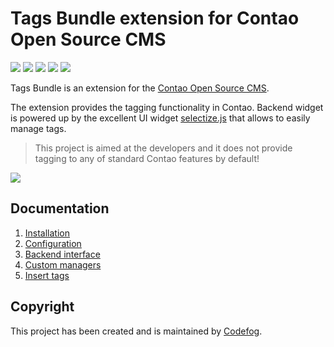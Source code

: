 # Tags Bundle extension for Contao Open Source CMS

[![](https://img.shields.io/packagist/v/codefog/tags-bundle.svg)](https://packagist.org/packages/codefog/tags-bundle)
[![](https://img.shields.io/packagist/l/codefog/tags-bundle.svg)](https://github.com/codefog/tags-bundle/blob/master/LICENSE.txt)
[![](https://img.shields.io/packagist/dt/codefog/tags-bundle.svg)](https://packagist.org/packages/codefog/tags-bundle)
[![](https://img.shields.io/travis/codefog/tags-bundle/master.svg)](https://travis-ci.org/codefog/tags-bundle/)
[![](https://img.shields.io/coveralls/codefog/tags-bundle/master.svg)](https://coveralls.io/github/codefog/tags-bundle)

Tags Bundle is an extension for the [Contao Open Source CMS](https://contao.org).

The extension provides the tagging functionality in Contao. Backend widget is powered up by the excellent
UI widget [selectize.js](https://github.com/selectize/selectize.js) that allows to easily manage tags.

> This project is aimed at the developers and it does not provide tagging to any of standard Contao 
  features by default!

![](docs/images/preview.png)

## Documentation

1. [Installation](docs/01-installation.md)
2. [Configuration](docs/02-config.md)
3. [Backend interface](docs/03-backend.md)
4. [Custom managers](docs/04-custom-managers.md)
5. [Insert tags](docs/05-insert-tags.md)

## Copyright

This project has been created and is maintained by [Codefog](https://codefog.pl).

